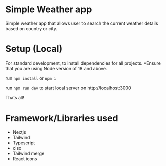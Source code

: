 # Simple Weather app

Simple weather app that allows user to search the current weather details based on country or city. 

# Setup (Local)

For standard development, to install dependencies for all projects. \*Ensure that you are using Node version of 18 and above.

run `npm install` or `npm i`

run `npm run dev` to start local server on http://localhost:3000

Thats all!

# Framework/Libraries used

- Nextjs
- Tailwind
- Typescript
- clsx
- Tailwind merge
- React icons
